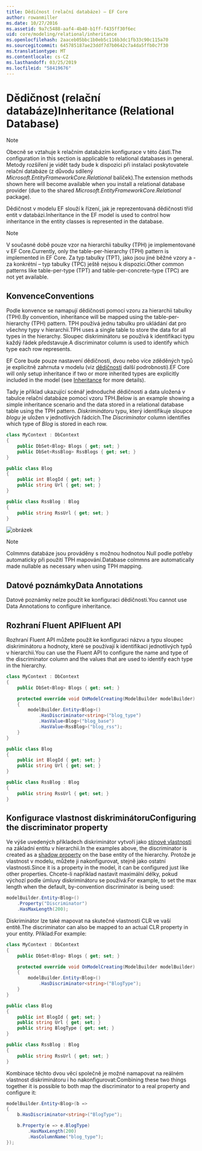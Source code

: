 ```yaml
---
title: Dědičnost (relační databáze) – EF Core
author: rowanmiller
ms.date: 10/27/2016
ms.assetid: 9a7c5488-aaf4-4b40-b1ff-f435ff30f6ec
uid: core/modeling/relational/inheritance
ms.openlocfilehash: 2aaceb05bbc1b0eb5c116b3dc1fb33c90c115a70
ms.sourcegitcommit: 645785187ae23ddf7d7b0642c7a4da5ffb0c7f30
ms.translationtype: MT
ms.contentlocale: cs-CZ
ms.lasthandoff: 03/25/2019
ms.locfileid: "58419676"
---
```

# <a name="inheritance-relational-database"></a><span data-ttu-id="3ff0a-102">Dědičnost (relační databáze)</span><span class="sxs-lookup"><span data-stu-id="3ff0a-102">Inheritance (Relational Database)</span></span>

> [!NOTE]  
> <span data-ttu-id="3ff0a-103">Obecně se vztahuje k relačním databázím konfigurace v této části.</span><span class="sxs-lookup"><span data-stu-id="3ff0a-103">The configuration in this section is applicable to relational databases in general.</span></span> <span data-ttu-id="3ff0a-104">Metody rozšíření je vidět tady bude k dispozici při instalaci poskytovatele relační databáze (z důvodu sdílený *Microsoft.EntityFrameworkCore.Relational* balíček).</span><span class="sxs-lookup"><span data-stu-id="3ff0a-104">The extension methods shown here will become available when you install a relational database provider (due to the shared *Microsoft.EntityFrameworkCore.Relational* package).</span></span>

<span data-ttu-id="3ff0a-105">Dědičnost v modelu EF slouží k řízení, jak je reprezentovaná dědičnosti tříd entit v databázi.</span><span class="sxs-lookup"><span data-stu-id="3ff0a-105">Inheritance in the EF model is used to control how inheritance in the entity classes is represented in the database.</span></span>

> [!NOTE]  
> <span data-ttu-id="3ff0a-106">V současné době pouze vzor na hierarchii tabulky (TPH) je implementované v EF Core.</span><span class="sxs-lookup"><span data-stu-id="3ff0a-106">Currently, only the table-per-hierarchy (TPH) pattern is implemented in EF Core.</span></span> <span data-ttu-id="3ff0a-107">Za typ tabulky (TPT), jako jsou jiné běžné vzory a -za konkrétní – typ tabulky (TPC) ještě nejsou k dispozici.</span><span class="sxs-lookup"><span data-stu-id="3ff0a-107">Other common patterns like table-per-type (TPT) and table-per-concrete-type (TPC) are not yet available.</span></span>

## <a name="conventions"></a><span data-ttu-id="3ff0a-108">Konvence</span><span class="sxs-lookup"><span data-stu-id="3ff0a-108">Conventions</span></span>

<span data-ttu-id="3ff0a-109">Podle konvence se namapují dědičnosti pomocí vzoru za hierarchii tabulky (TPH).</span><span class="sxs-lookup"><span data-stu-id="3ff0a-109">By convention, inheritance will be mapped using the table-per-hierarchy (TPH) pattern.</span></span> <span data-ttu-id="3ff0a-110">TPH používá jednu tabulku pro ukládání dat pro všechny typy v hierarchii.</span><span class="sxs-lookup"><span data-stu-id="3ff0a-110">TPH uses a single table to store the data for all types in the hierarchy.</span></span> <span data-ttu-id="3ff0a-111">Sloupec diskriminátoru se používá k identifikaci typu každý řádek představuje.</span><span class="sxs-lookup"><span data-stu-id="3ff0a-111">A discriminator column is used to identify which type each row represents.</span></span>

<span data-ttu-id="3ff0a-112">EF Core bude pouze nastavení dědičnosti, dvou nebo více zděděných typů je explicitně zahrnuta v modelu (viz [dědičnosti](../inheritance.md) další podrobnosti).</span><span class="sxs-lookup"><span data-stu-id="3ff0a-112">EF Core will only setup inheritance if two or more inherited types are explicitly included in the model (see [Inheritance](../inheritance.md) for more details).</span></span>

<span data-ttu-id="3ff0a-113">Tady je příklad ukazující scénář jednoduché dědičnosti a data uložená v tabulce relační databáze pomocí vzoru TPH.</span><span class="sxs-lookup"><span data-stu-id="3ff0a-113">Below is an example showing a simple inheritance scenario and the data stored in a relational database table using the TPH pattern.</span></span> <span data-ttu-id="3ff0a-114">*Diskriminátoru* typu, který identifikuje sloupce *blogu* je uložen v jednotlivých řádcích.</span><span class="sxs-lookup"><span data-stu-id="3ff0a-114">The *Discriminator* column identifies which type of *Blog* is stored in each row.</span></span>

<!-- [!code-csharp[Main](samples/core/relational/Modeling/Conventions/Samples/InheritanceDbSets.cs)] -->
``` csharp
class MyContext : DbContext
{
    public DbSet<Blog> Blogs { get; set; }
    public DbSet<RssBlog> RssBlogs { get; set; }
}

public class Blog
{
    public int BlogId { get; set; }
    public string Url { get; set; }
}

public class RssBlog : Blog
{
    public string RssUrl { get; set; }
}
```

![obrázek](_static/inheritance-tph-data.png)

>[!NOTE]
> <span data-ttu-id="3ff0a-116">Colmmns databáze jsou prováděny s možnou hodnotou Null podle potřeby automaticky při použití TPH mapování.</span><span class="sxs-lookup"><span data-stu-id="3ff0a-116">Database colmmns are automatically made nullable as necessary when using TPH mapping.</span></span>

## <a name="data-annotations"></a><span data-ttu-id="3ff0a-117">Datové poznámky</span><span class="sxs-lookup"><span data-stu-id="3ff0a-117">Data Annotations</span></span>

<span data-ttu-id="3ff0a-118">Datové poznámky nelze použít ke konfiguraci dědičnosti.</span><span class="sxs-lookup"><span data-stu-id="3ff0a-118">You cannot use Data Annotations to configure inheritance.</span></span>

## <a name="fluent-api"></a><span data-ttu-id="3ff0a-119">Rozhraní Fluent API</span><span class="sxs-lookup"><span data-stu-id="3ff0a-119">Fluent API</span></span>

<span data-ttu-id="3ff0a-120">Rozhraní Fluent API můžete použít ke konfiguraci názvu a typu sloupec diskriminátoru a hodnoty, které se používají k identifikaci jednotlivých typů v hierarchii.</span><span class="sxs-lookup"><span data-stu-id="3ff0a-120">You can use the Fluent API to configure the name and type of the discriminator column and the values that are used to identify each type in the hierarchy.</span></span>

<!-- [!code-csharp[Main](samples/core/relational/Modeling/FluentAPI/Samples/InheritanceTPHDiscriminator.cs?highlight=7,8,9,10)] -->
``` csharp
class MyContext : DbContext
{
    public DbSet<Blog> Blogs { get; set; }

    protected override void OnModelCreating(ModelBuilder modelBuilder)
    {
        modelBuilder.Entity<Blog>()
            .HasDiscriminator<string>("blog_type")
            .HasValue<Blog>("blog_base")
            .HasValue<RssBlog>("blog_rss");
    }
}

public class Blog
{
    public int BlogId { get; set; }
    public string Url { get; set; }
}

public class RssBlog : Blog
{
    public string RssUrl { get; set; }
}
```

## <a name="configuring-the-discriminator-property"></a><span data-ttu-id="3ff0a-121">Konfigurace vlastnost diskriminátoru</span><span class="sxs-lookup"><span data-stu-id="3ff0a-121">Configuring the discriminator property</span></span>

<span data-ttu-id="3ff0a-122">Ve výše uvedených příkladech diskriminátor vytvoří jako [stínové vlastnosti](xref:core/modeling/shadow-properties) na základní entitu v hierarchii.</span><span class="sxs-lookup"><span data-stu-id="3ff0a-122">In the examples above, the discriminator is created as a [shadow property](xref:core/modeling/shadow-properties) on the base entity of the hierarchy.</span></span> <span data-ttu-id="3ff0a-123">Protože je vlastnost v modelu, můžete ji nakonfigurovat, stejně jako ostatní vlastnosti.</span><span class="sxs-lookup"><span data-stu-id="3ff0a-123">Since it is a property in the model, it can be configured just like other properties.</span></span> <span data-ttu-id="3ff0a-124">Chcete-li například nastavit maximální délky, pokud výchozí podle úmluvy diskriminátoru se používá:</span><span class="sxs-lookup"><span data-stu-id="3ff0a-124">For example, to set the max length when the default, by-convention discriminator is being used:</span></span>

```C#
modelBuilder.Entity<Blog>()
    .Property("Discriminator")
    .HasMaxLength(200);
```

<span data-ttu-id="3ff0a-125">Diskriminátor lze také mapovat na skutečné vlastnosti CLR ve vaší entitě.</span><span class="sxs-lookup"><span data-stu-id="3ff0a-125">The discriminator can also be mapped to an actual CLR property in your entity.</span></span> <span data-ttu-id="3ff0a-126">Příklad:</span><span class="sxs-lookup"><span data-stu-id="3ff0a-126">For example:</span></span>
```C#
class MyContext : DbContext
{
    public DbSet<Blog> Blogs { get; set; }

    protected override void OnModelCreating(ModelBuilder modelBuilder)
    {
        modelBuilder.Entity<Blog>()
            .HasDiscriminator<string>("BlogType");
    }
}

public class Blog
{
    public int BlogId { get; set; }
    public string Url { get; set; }
    public string BlogType { get; set; }
}

public class RssBlog : Blog
{
    public string RssUrl { get; set; }
}
```

<span data-ttu-id="3ff0a-127">Kombinace těchto dvou věcí společně je možné namapovat na reálném vlastnost diskriminátoru i ho nakonfigurovat:</span><span class="sxs-lookup"><span data-stu-id="3ff0a-127">Combining these two things together it is possible to both map the discriminator to a real property and configure it:</span></span>
```C#
modelBuilder.Entity<Blog>(b =>
{
    b.HasDiscriminator<string>("BlogType");

    b.Property(e => e.BlogType)
        .HasMaxLength(200)
        .HasColumnName("blog_type");
});
```
